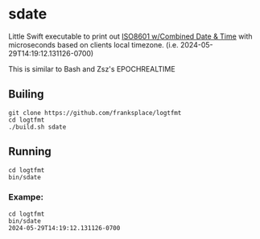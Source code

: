 # sdate 

Little Swift executable to print out [ISO8601 w/Combined Date & Time](https://en.wikipedia.org/wiki/ISO_8601#Combined_date_and_time_representations "WikiPedia - ISO 8601 with Combined Date & Time") with microseconds based on clients local timezone.
(i.e. 2024-05-29T14:19:12.131126-0700)

This is similar to Bash and Zsz's EPOCHREALTIME

## Builing
```
git clone https://github.com/franksplace/logtfmt
cd logtfmt
./build.sh sdate
```

## Running
```
cd logtfmt
bin/sdate
```

### Exampe:
```
cd logtfmt
bin/sdate
2024-05-29T14:19:12.131126-0700
```


